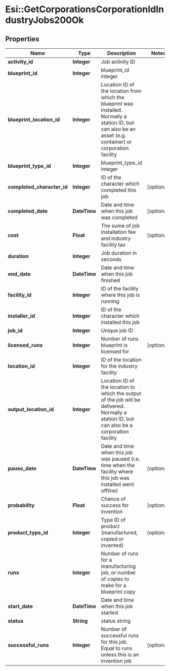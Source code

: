 # Esi::GetCorporationsCorporationIdIndustryJobs200Ok

## Properties
Name | Type | Description | Notes
------------ | ------------- | ------------- | -------------
**activity_id** | **Integer** | Job activity ID | 
**blueprint_id** | **Integer** | blueprint_id integer | 
**blueprint_location_id** | **Integer** | Location ID of the location from which the blueprint was installed. Normally a station ID, but can also be an asset (e.g. container) or corporation facility | 
**blueprint_type_id** | **Integer** | blueprint_type_id integer | 
**completed_character_id** | **Integer** | ID of the character which completed this job | [optional] 
**completed_date** | **DateTime** | Date and time when this job was completed | [optional] 
**cost** | **Float** | The sume of job installation fee and industry facility tax | [optional] 
**duration** | **Integer** | Job duration in seconds | 
**end_date** | **DateTime** | Date and time when this job finished | 
**facility_id** | **Integer** | ID of the facility where this job is running | 
**installer_id** | **Integer** | ID of the character which installed this job | 
**job_id** | **Integer** | Unique job ID | 
**licensed_runs** | **Integer** | Number of runs blueprint is licensed for | [optional] 
**location_id** | **Integer** | ID of the location for the industry facility | 
**output_location_id** | **Integer** | Location ID of the location to which the output of the job will be delivered. Normally a station ID, but can also be a corporation facility | 
**pause_date** | **DateTime** | Date and time when this job was paused (i.e. time when the facility where this job was installed went offline) | [optional] 
**probability** | **Float** | Chance of success for invention | [optional] 
**product_type_id** | **Integer** | Type ID of product (manufactured, copied or invented) | [optional] 
**runs** | **Integer** | Number of runs for a manufacturing job, or number of copies to make for a blueprint copy | 
**start_date** | **DateTime** | Date and time when this job started | 
**status** | **String** | status string | 
**successful_runs** | **Integer** | Number of successful runs for this job. Equal to runs unless this is an invention job | [optional] 


